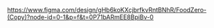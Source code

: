https://www.figma.com/design/gHb6koKXcjbrfkvRntBNhR/FoodZero-(Copy)?node-id=0-1&p=f&t=0P71bARmEE8BpiBv-0

